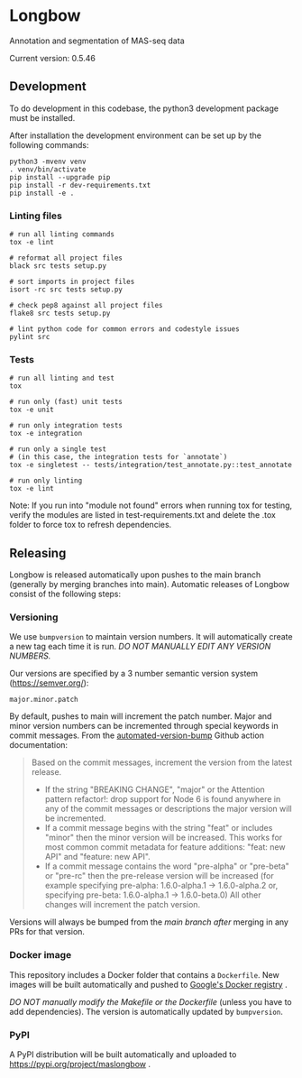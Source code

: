 # Longbow 
Annotation and segmentation of MAS-seq data

Current version: 0.5.46

## Development

To do development in this codebase, the python3 development package must
be installed.

After installation the development environment can be set up by
the following commands:

    python3 -mvenv venv
    . venv/bin/activate
    pip install --upgrade pip
    pip install -r dev-requirements.txt
    pip install -e .

### Linting files

    # run all linting commands
    tox -e lint

    # reformat all project files
    black src tests setup.py

    # sort imports in project files
    isort -rc src tests setup.py

    # check pep8 against all project files
    flake8 src tests setup.py

    # lint python code for common errors and codestyle issues
    pylint src

### Tests

    # run all linting and test
    tox

    # run only (fast) unit tests
    tox -e unit
    
    # run only integration tests
    tox -e integration

    # run only a single test
    # (in this case, the integration tests for `annotate`)
    tox -e singletest -- tests/integration/test_annotate.py::test_annotate

    # run only linting
    tox -e lint

Note: If you run into "module not found" errors when running tox for testing, verify the modules are listed in test-requirements.txt and delete the .tox folder to force tox to refresh dependencies.

## Releasing

Longbow is released automatically upon pushes to the main branch (generally by merging branches into main).  Automatic releases of Longbow consist of the following steps:

### Versioning

We use `bumpversion` to maintain version numbers.  It will automatically create a new tag each time it is run.
*DO NOT MANUALLY EDIT ANY VERSION NUMBERS.*

Our versions are specified by a 3 number semantic version system (https://semver.org/):

	major.minor.patch

By default, pushes to main will increment the patch number.  Major and minor version numbers can be incremented through special keywords in commit messages.  From the [automated-version-bump](https://github.com/marketplace/actions/automated-version-bump) Github action documentation:

> Based on the commit messages, increment the version from the latest release.
> * If the string "BREAKING CHANGE", "major" or the Attention pattern refactor!: drop support for Node 6 is found anywhere in any of the commit messages or descriptions the major version will be incremented.
> * If a commit message begins with the string "feat" or includes "minor" then the minor version will be increased. This works for most common commit metadata for feature additions: "feat: new API" and "feature: new API".
> * If a commit message contains the word "pre-alpha" or "pre-beta" or "pre-rc" then the pre-release version will be increased (for example specifying pre-alpha: 1.6.0-alpha.1 -> 1.6.0-alpha.2 or, specifying pre-beta: 1.6.0-alpha.1 -> 1.6.0-beta.0)
All other changes will increment the patch version.

Versions will always be bumped from the *main branch* _after_ merging in any PRs for that version.

### Docker image

This repository includes a Docker folder that contains a `Dockerfile`. New images will be built automatically and pushed to [Google's Docker registry](https://console.cloud.google.com/gcr/images/broad-dsp-lrma/US/lr-longbow) . 

*DO NOT manually modify the Makefile or the Dockerfile* (unless you have to add dependencies).  The version is automatically updated by `bumpversion`. 

### PyPI

A PyPI distribution will be built automatically and uploaded to https://pypi.org/project/maslongbow .
